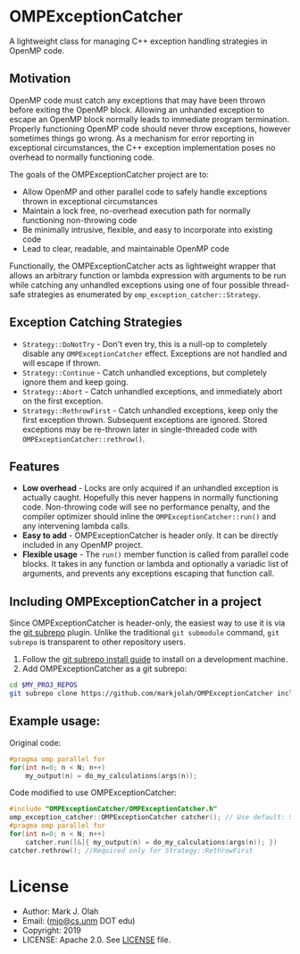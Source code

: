 # OMPExceptionCatcher
A lightweight class for managing C++ exception handling strategies in OpenMP code.

## Motivation
OpenMP code must catch any exceptions that may have been thrown before exiting the OpenMP block.  Allowing an unhanded exception to escape an OpenMP block normally leads to immediate program termination.  Properly functioning OpenMP code should never throw exceptions, however sometimes things go wrong.  As a mechanism for error reporting in exceptional circumstances, the C++ exception implementation poses no overhead to normally functioning code.

The goals of the OMPExceptionCatcher project are to:
 * Allow OpenMP and other parallel code to safely handle exceptions thrown in exceptional circumstances
 * Maintain a lock free, no-overhead execution path for normally functioning non-throwing code
 * Be minimally intrusive, flexible, and easy to incorporate into existing code
 * Lead to clear, readable, and maintainable OpenMP code

Functionally, the OMPExceptionCatcher acts as lightweight wrapper that allows an arbitrary function or lambda expression with arguments to be run while catching any unhandled exceptions using one of four possible thread-safe strategies as enumerated by `omp_exception_catcher::Strategy`.
 
## Exception Catching Strategies

 * `Strategy::DoNotTry` - Don't even try,  this is a null-op to completely disable any `OMPExceptionCatcher` effect.  Exceptions are not handled and will escape if thrown.
 * `Strategy::Continue` - Catch unhandled exceptions, but completely ignore them and keep going.
 * `Strategy::Abort`    - Catch unhandled exceptions, and immediately abort on the first exception.
 * `Strategy::RethrowFirst`  - Catch unhandled exceptions, keep only the first exception thrown.  Subsequent exceptions are ignored.  Stored exceptions may be re-thrown later in single-threaded code with `OMPExceptionCatcher::rethrow()`.

## Features
* **Low overhead** -  Locks are only acquired if an unhandled exception is actually caught.  Hopefully this never happens in normally functioning code.  Non-throwing code will see no
 performance penalty, and the compiler optimizer should inline the `OMPExceptionCatcher::run()` and any intervening lambda calls.
* **Easy to add** - OMPExceptionCatcher is header only.  It can be directly included in any OpenMP project.
* **Flexible usage** - The `run()` member function is called from parallel code blocks. It takes in any function or lambda and optionally a variadic list of arguments, and prevents any exceptions escaping that function call.
 
 ## Including OMPExceptionCatcher in a project
Since OMPExceptionCatcher is header-only, the easiest way to use it is via the [git subrepo](https://github.com/ingydotnet/git-subrepo) plugin.  Unlike the traditional `git submodule` command, `git subrepo` is transparent to other repository users.
1. Follow the [git subrepo install guide](https://github.com/ingydotnet/git-subrepo#installation-instructions) to install on a development machine.
2. Add OMPExceptionCatcher as a git subrepo:
```.sh
cd $MY_PROJ_REPOS
git subrepo clone https://github.com/markjolah/OMPExceptionCatcher include/MyProj/OMPExceptionCactcher
```
 
## Example usage:
Original code:
 ~~~.cxx
 #pragma omp parallel for
 for(int n=0; n < N; n++)
     my_output(n) = do_my_calculations(args(n));
 ~~~

Code modified to use OMPExceptionCatcher:
 ~~~.cxx
 #include "OMPExceptionCatcher/OMPExceptionCatcher.h"
 omp_exception_catcher::OMPExceptionCatcher catcher(); // Use default: Strategy::RethrowFirst
 #pragma omp parallel for
 for(int n=0; n < N; n++) 
     catcher.run([&]{ my_output(n) = do_my_calculations(args(n)); })
 catcher.rethrow(); //Required only for Strategy::RethrowFirst
 ~~~
 
 
 # License
 * Author: Mark J. Olah
 * Email: (mjo@cs.unm DOT edu)
 * Copyright: 2019
 * LICENSE: Apache 2.0.  See [LICENSE](https://github.com/markjolah/OMPExceptionCatcher/blob/master/LICENSE) file.
